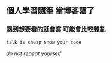 ## 個人學習隨筆 當博客寫了
### 遇到想要看的就會寫 可能會比較雜亂
```
talk is cheap show your code

```

_do not repeat yourself_

